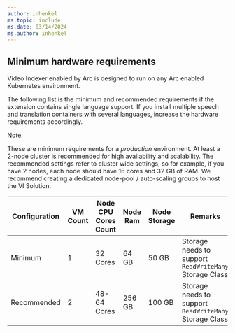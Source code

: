 ```yaml
---
author: inhenkel
ms.topic: include
ms.date: 03/14/2024
ms.author: inhenkel
---
```


## Minimum hardware requirements

Video Indexer enabled by Arc is designed to run on any Arc enabled Kubernetes environment.

The following list is the minimum and recommended requirements if the extension contains single language support. If you install multiple speech and translation containers with several languages, increase the hardware requirements accordingly.

>[!NOTE]
> These are minimum requirements for a *production* environment. At least a 2-node cluster is recommended for high availability and scalability. The recommended settings refer to cluster wide settings, so for example, if you have 2 nodes, each node should have 16 cores and 32 GB of RAM.  We recommend creating a dedicated node-pool / auto-scaling groups to host the VI Solution.


| Configuration | VM Count | Node CPU Cores Count  | Node Ram | Node Storage | Remarks
| --- | --- | --- | --- | --- | --- |
| Minimum | 1 | 32 Cores | 64 GB | 50 GB | Storage needs to support `ReadWriteMany` Storage Class |
| Recommended | 2 | 48-64 Cores | 256 GB | 100 GB | Storage needs to support `ReadWriteMany` Storage Class |
